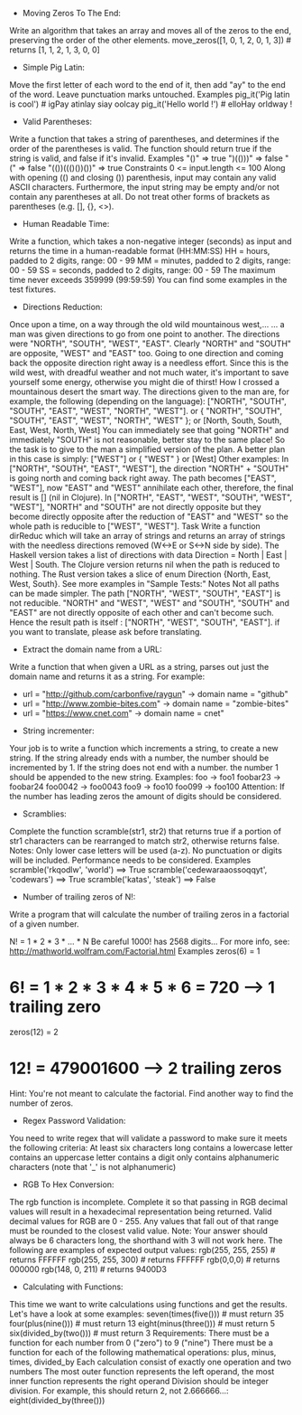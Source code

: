 - Moving Zeros To The End:

Write an algorithm that takes an array and moves all of the zeros to the end, 
preserving the order of the other elements.
move_zeros([1, 0, 1, 2, 0, 1, 3]) # returns [1, 1, 2, 1, 3, 0, 0]

- Simple Pig Latin:

Move the first letter of each word to the end of it, then add "ay" to the end of the word. 
Leave punctuation marks untouched.
Examples
pig_it('Pig latin is cool') # igPay atinlay siay oolcay
pig_it('Hello world !')     # elloHay orldway !

- Valid Parentheses:

Write a function that takes a string of parentheses, and determines if the order of the parentheses is valid. 
The function should return true if the string is valid, and false if it's invalid.
Examples
"()"              =>  true
")(()))"          =>  false
"("               =>  false
"(())((()())())"  =>  true
Constraints
0 <= input.length <= 100
Along with opening (() and closing ()) parenthesis, input may contain any valid ASCII characters. 
Furthermore, the input string may be empty and/or not contain any parentheses at all. 
Do not treat other forms of brackets as parentheses (e.g. [], {}, <>).

- Human Readable Time:

Write a function, which takes a non-negative integer (seconds) as input and 
returns the time in a human-readable format (HH:MM:SS)
HH = hours, padded to 2 digits, range: 00 - 99
MM = minutes, padded to 2 digits, range: 00 - 59
SS = seconds, padded to 2 digits, range: 00 - 59
The maximum time never exceeds 359999 (99:59:59)
You can find some examples in the test fixtures.

- Directions Reduction:

Once upon a time, on a way through the old wild mountainous west,…
… a man was given directions to go from one point to another. 
The directions were "NORTH", "SOUTH", "WEST", "EAST". Clearly "NORTH" and "SOUTH" are opposite, "WEST" and "EAST" too.
Going to one direction and coming back the opposite direction right away is a needless effort. Since this is the wild 
west, with dreadful weather and not much water, it's important to save yourself some energy, otherwise you might die 
of thirst!
How I crossed a mountainous desert the smart way.
The directions given to the man are, for example, the following (depending on the language):
["NORTH", "SOUTH", "SOUTH", "EAST", "WEST", "NORTH", "WEST"].
or
{ "NORTH", "SOUTH", "SOUTH", "EAST", "WEST", "NORTH", "WEST" };
or
[North, South, South, East, West, North, West]
You can immediately see that going "NORTH" and immediately "SOUTH" is not reasonable, better stay 
to the same place! So the task is to give to the man a simplified version of the plan. 
A better plan in this case is simply:
["WEST"]
or
{ "WEST" }
or
[West]
Other examples:
In ["NORTH", "SOUTH", "EAST", "WEST"], the direction "NORTH" + "SOUTH" is going north and coming back right away.
The path becomes ["EAST", "WEST"], now "EAST" and "WEST" annihilate each other, therefore, the 
final result is [] (nil in Clojure).
In ["NORTH", "EAST", "WEST", "SOUTH", "WEST", "WEST"], "NORTH" and "SOUTH" are not directly opposite but 
they become directly opposite after the reduction of "EAST" and "WEST" so the whole path is reducible to ["WEST", "WEST"].
Task
Write a function dirReduc which will take an array of strings and returns an array of strings with the needless 
directions removed (W<->E or S<->N side by side).
The Haskell version takes a list of directions with data Direction = North | East | West | South.
The Clojure version returns nil when the path is reduced to nothing.
The Rust version takes a slice of enum Direction {North, East, West, South}.
See more examples in "Sample Tests:"
Notes
Not all paths can be made simpler. The path ["NORTH", "WEST", "SOUTH", "EAST"] is not reducible. "NORTH" and "WEST", 
"WEST" and "SOUTH", "SOUTH" and "EAST" are not directly opposite of each other and can't become such. Hence the result 
path is itself : ["NORTH", "WEST", "SOUTH", "EAST"].
if you want to translate, please ask before translating.

- Extract the domain name from a URL:

Write a function that when given a URL as a string, parses out just the domain name and returns it as a string. 
For example:
* url = "http://github.com/carbonfive/raygun" -> domain name = "github"
* url = "http://www.zombie-bites.com"         -> domain name = "zombie-bites"
* url = "https://www.cnet.com"                -> domain name = cnet"

- String incrementer:

Your job is to write a function which increments a string, to create a new string.
If the string already ends with a number, the number should be incremented by 1.
If the string does not end with a number. the number 1 should be appended to the new string.
Examples:
foo -> foo1
foobar23 -> foobar24
foo0042 -> foo0043
foo9 -> foo10
foo099 -> foo100
Attention: If the number has leading zeros the amount of digits should be considered.

- Scramblies:

Complete the function scramble(str1, str2) that returns true if a portion of str1 characters can be rearranged 
to match str2, otherwise returns false.
Notes:
Only lower case letters will be used (a-z). No punctuation or digits will be included.
Performance needs to be considered.
Examples
scramble('rkqodlw', 'world') ==> True
scramble('cedewaraaossoqqyt', 'codewars') ==> True
scramble('katas', 'steak') ==> False

- Number of trailing zeros of N!:

Write a program that will calculate the number of trailing zeros in a factorial of a given number.

N! = 1 * 2 * 3 *  ... * N
Be careful 1000! has 2568 digits...
For more info, see: http://mathworld.wolfram.com/Factorial.html
Examples
zeros(6) = 1
# 6! = 1 * 2 * 3 * 4 * 5 * 6 = 720 --> 1 trailing zero
zeros(12) = 2
# 12! = 479001600 --> 2 trailing zeros
Hint: You're not meant to calculate the factorial. Find another way to find the number of zeros.

- Regex Password Validation:

You need to write regex that will validate a password to make sure it meets the following criteria:
At least six characters long
contains a lowercase letter
contains an uppercase letter
contains a digit
only contains alphanumeric characters (note that '_' is not alphanumeric)

- RGB To Hex Conversion:

The rgb function is incomplete. Complete it so that passing in RGB decimal values will result in a hexadecimal 
representation being returned. Valid decimal values for RGB are 0 - 255. 
Any values that fall out of that range must be rounded to the closest valid value.
Note: Your answer should always be 6 characters long, the shorthand with 3 will not work here.
The following are examples of expected output values:
rgb(255, 255, 255) # returns FFFFFF
rgb(255, 255, 300) # returns FFFFFF
rgb(0,0,0) # returns 000000
rgb(148, 0, 211) # returns 9400D3

- Calculating with Functions:

This time we want to write calculations using functions and get the results. Let's have a look at some examples:
seven(times(five())) # must return 35
four(plus(nine())) # must return 13
eight(minus(three())) # must return 5
six(divided_by(two())) # must return 3
Requirements:
There must be a function for each number from 0 ("zero") to 9 ("nine")
There must be a function for each of the following mathematical operations: plus, minus, times, divided_by
Each calculation consist of exactly one operation and two numbers
The most outer function represents the left operand, the most inner function represents the right operand
Division should be integer division. For example, this should return 2, not 2.666666...:
eight(divided_by(three()))
